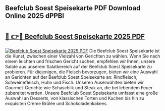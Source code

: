 ## Beefclub Soest Speisekarte PDF Download Online 2025 dPPBl

# <h2><a href="http://gc781gf.nevu.top/?p=Beefclub+Soest+Speisekarte">🔗 👉🔴 Beefclub Soest Speisekarte 2025 PDF</a></h2>

[![Beefclub Soest Speisekarte 2025 PDF](https://i.imgur.com/dBaPXMq.png)](http://gc781gf.nevu.top/?p=Beefclub+Soest+Speisekarte)
Die Beefclub Soest Speisekarte ist die Kunst, zwischen einer Vielzahl von Gerichten zu wählen. Wenn Sie nach einem leichten und frischen Gericht suchen, empfehlen wir Ihnen, unsere Salate aus unserem Salatbereich auf der Beefclub Soest Speisekarte zu probieren. Für diejenigen, die Fleisch bevorzugen, bieten wir eine Auswahl an Gerichten auf der Beefclub Soest Speisekarte an: Rindfleisch, Schweinefleisch, Huhn und Fisch. Unseren Auserwählten bieten wir Gourmet-Gerichte wie Schaschlik und Steak an, die bei lebendem Feuer zubereitet werden. Unsere Beefclub Soest Speisekarte umfasst eine große Auswahl an Desserts, von klassischen Torten und Kuchen bis hin zu exquisiten Crème Brûlée und Schokoladenkakees.
